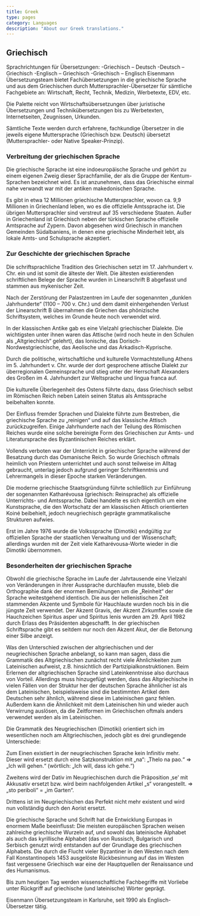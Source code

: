 ```yaml
---
title: Greek
type: pages
category: Languages
description: "About our Greek translations."
---
```


## Griechisch

Sprachrichtungen für Übersetzungen:
-Griechisch – Deutsch
-Deutsch – Griechisch
-Englisch – Griechisch
-Griechisch – Englisch
Eisenmann Übersetzungsteam bietet Fachübersetzungen in die griechische Sprache und aus dem Griechischen durch Muttersprachler-Übersetzer für sämtliche Fachgebiete an: Wirtschaft, Recht, Technik, Medizin, Werbetexte, EDV, etc.

Die Palette reicht von Wirtschaftsübersetzungen über juristische Übersetzungen und Technikübersetzungen bis zu Werbetexten, Internetseiten, Zeugnissen, Urkunden.

Sämtliche Texte werden durch erfahrene, fachkundige Übersetzer in die jeweils eigene Muttersprache (Griechisch bzw. Deutsch) übersetzt (Muttersprachler- oder Native Speaker-Prinzip).

### Verbreitung der griechischen Sprache
Die griechische Sprache ist eine indoeuropäische Sprache und gehört zu einem eigenen Zweig dieser Sprachfamilie, der als die Gruppe der Kentum-Sprachen bezeichnet wird. Es ist anzunehmen, dass das Griechische einmal nahe verwandt war mit der antiken makedonischen Sprache.

Es gibt in etwa 12 Millionen griechische Muttersprachler, wovon ca. 9,9 Millionen in Griechenland leben, wo es die offizielle Amtssprache ist. Die übrigen Muttersprachler sind verstreut auf 35 verschiedene Staaten. Außer in Griechenland ist Griechisch neben der türkischen Sprache offizielle Amtsprache auf Zypern. Davon abgesehen wird Griechisch in manchen Gemeinden Südalbaniens, in denen eine griechische Minderheit lebt, als lokale Amts- und Schulsprache akzeptiert.

### Zur Geschichte der griechischen Sprache
Die schriftsprachliche Tradition des Griechischen setzt im 17. Jahrhundert v. Chr. ein und ist somit die älteste der Welt. Die ältesten existierenden schriftlichen Belege der Sprache wurden in Linearschrift B abgefasst und stammen aus mykenischer Zeit.

Nach der Zerstörung der Palastzentren im Laufe der sogenannten „dunklen Jahrhunderte“ (1100 – 700 v. Chr.) und dem damit einhergehenden Verlust der Linearschrift B übernahmen die Griechen das phönizische Schriftsystem, welches im Grunde heute noch verwendet wird.

In der klassischen Antike gab es eine Vielzahl griechischer Dialekte. Die wichtigsten unter ihnen waren das Attische (wird noch heute in den Schulen als „Altgriechisch“ gelehrt), das Ionische, das Dorisch-Nordwestgriechische, das Aeolische und das Arkadisch-Kyprische.

Durch die politische, wirtschaftliche und kulturelle Vormachtstellung Athens im 5. Jahrhundert v. Chr. wurde der dort gesprochene attische Dialekt zur überregionalen Gemeinsprache und stieg unter der Herrschaft Alexanders des Großen im 4. Jahrhundert zur Weltsprache und lingua franca auf.

Die kulturelle Überlegenheit des Ostens führte dazu, dass Griechisch selbst im Römischen Reich neben Latein seinen Status als Amtssprache beibehalten konnte.

Der Einfluss fremder Sprachen und Dialekte führte zum Bestreben, die griechische Sprache zu „reinigen“ und auf das klassische Attisch zurückzugreifen. Einige Jahrhunderte nach der Teilung des Römischen Reiches wurde eine solche bereinigte Form des Griechischen zur Amts- und Literatursprache des Byzantinischen Reiches erklärt.

Vollends verboten war der Unterricht in griechischer Sprache während der Besatzung durch das Osmanische Reich. So wurde Griechisch oftmals heimlich von Priestern unterrichtet und auch sonst teilweise im Alltag gebraucht, unterlag jedoch aufgrund geringer Schriftkenntnis und Lehrermangels in dieser Epoche starken Veränderungen.

Die moderne griechische Staatsgründung führte schließlich zur Einführung der sogenannten Katharévousa (griechisch: Reinsprache) als offizielle Unterrichts- und Amtssprache. Dabei handelte es sich eigentlich um eine Kunstsprache, die den Wortschatz der am klassischen Attisch orientierten Koiné beibehielt, jedoch neugriechisch geprägte grammatikalische Strukturen aufwies.

Erst im Jahre 1976 wurde die Volkssprache (Dimotiki) endgültig zur offiziellen Sprache der staatlichen Verwaltung und der Wissenschaft; allerdings wurden mit der Zeit viele Katharévousa-Worte wieder in die Dimotiki übernommen.

### Besonderheiten der griechischen Sprache
Obwohl die griechische Sprache im Laufe der Jahrtausende eine Vielzahl von Veränderungen in ihrer Aussprache durchlaufen musste, blieb die Orthographie dank der enormen Bemühungen um die „Reinheit“ der Sprache weitestgehend identisch. Die aus der hellenistischen Zeit stammenden Akzente und Symbole für Hauchlaute wurden noch bis in die jüngste Zeit verwendet. Der Akzent Gravis, der Akzent Zirkumflex sowie die Hauchzeichen Spiritus asper und Spiritus lenis wurden am 29. April 1982 durch Erlass des Präsidenten abgeschafft. In der griechischen Schriftsprache gibt es seitdem nur noch den Akzent Akut, der die Betonung einer Silbe anzeigt.

Was den Unterschied zwischen der altgriechischen und der neugriechischen Sprache anbelangt, so kann man sagen, dass die Grammatik des Altgriechischen zunächst recht viele Ähnlichkeiten zum Lateinischen aufweist, z.B. hinsichtlich der Partizipialkonstruktionen. Beim Erlernen der altgriechischen Sprache sind Lateinkenntnisse also durchaus von Vorteil. Allerdings muss hinzugefügt werden, dass das Altgriechische in vielen Fällen von der Struktur her der deutschen Sprache ähnlicher ist als dem Lateinischen, beispielsweise sind die bestimmten Artikel dem Deutschen sehr ähnlich, während diese im Lateinischen ganz fehlen. Außerdem kann die Ähnlichkeit mit dem Lateinischen hin und wieder auch Verwirrung auslösen, da die Zeitformen im Griechischen oftmals anders verwendet werden als im Lateinischen.

Die Grammatik des Neugriechischen (Dimotiki) orientiert sich im wesentlichen noch am Altgriechischen, jedoch gibt es drei grundlegende Unterschiede:

Zum Einen existiert in der neugriechischen Sprache kein Infinitiv mehr. Dieser wird ersetzt durch eine Satzkonstruktion mit „na“: „Thelo na pao.“ => „Ich will gehen.“ (wörtlich: „Ich will, dass ich gehe.“)

Zweitens wird der Dativ im Neugriechischen durch die Präposition ‚se’ mit Akkusativ ersetzt bzw. wird beim nachfolgenden Artikel „s“ vorangestellt. => „sto periboli“ = „im Garten“.

Drittens ist im Neugriechischen das Perfekt nicht mehr existent und wird nun vollständig durch den Aorist ersetzt.

Die griechische Sprache und Schrift hat die Entwicklung Europas in enormem Maße beeinflusst: Die meisten europäischen Sprachen weisen zahlreiche griechische Wurzeln auf, und sowohl das lateinische Alphabet als auch das kyrillische Alphabet (das von Russisch, Bulgarisch und Serbisch genutzt wird) entstanden auf der Grundlage des griechischen Alphabets. Die durch die Flucht vieler Byzantiner in den Westen nach dem Fall Konstantinopels 1453 ausgelöste Rückbesinnung auf das im Westen fast vergessene Griechisch war eine der Hauptquellen der Renaissance und des Humanismus.

Bis zum heutigen Tag werden wissenschaftliche Fachbegriffe mit Vorliebe unter Rückgriff auf griechische (und lateinische) Wörter geprägt.


Eisenmann Übersetzungsteam in Karlsruhe, seit 1990 als Englisch-Übersetzer tätig.